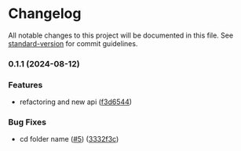 # Changelog

All notable changes to this project will be documented in this file. See [standard-version](https://github.com/conventional-changelog/standard-version) for commit guidelines.

### 0.1.1 (2024-08-12)


### Features

* refactoring and new api ([f3d6544](https://github.com/compolabs/spark-envio-indexer/commit/f3d65448e89d777766e68db4f635db6bb132323e))


### Bug Fixes

* cd folder name ([#5](https://github.com/compolabs/spark-envio-indexer/issues/5)) ([3332f3c](https://github.com/compolabs/spark-envio-indexer/commit/3332f3cc0030aa2118641f59607d410c8bd857f1))
